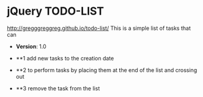 # jQuery TODO-LIST
http://gregggreggreg.github.io/todo-list/
This is a simple list of tasks that can
* **Version**: 1.0

* **1 add new tasks to the creation date
* **2 to perform tasks by placing them at the end of the list and crossing out
* **3 remove the task from the list